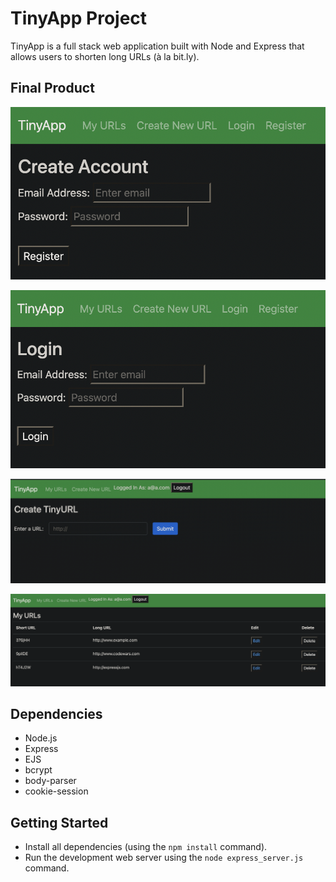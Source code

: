 # TinyApp Project

TinyApp is a full stack web application built with Node and Express that allows users to shorten long URLs (à la bit.ly).

## Final Product

!["Screenshot of Register Page"](https://github.com/jan-lab/tinyapp/blob/master/docs/register-page.png?raw=true)

!["Screenshot of Login Page"](https://github.com/jan-lab/tinyapp/blob/master/docs/login-page.png?raw=true)

!["Screenshot of Create New URL Page"](https://github.com/jan-lab/tinyapp/blob/master/docs/create-new-url-page.png?raw=true)

!["Screenshot of URLs Page"](https://github.com/jan-lab/tinyapp/blob/master/docs/urls-page.png?raw=true)

## Dependencies

- Node.js
- Express
- EJS
- bcrypt
- body-parser
- cookie-session

## Getting Started

- Install all dependencies (using the `npm install` command).
- Run the development web server using the `node express_server.js` command.

